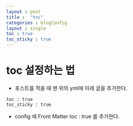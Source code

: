 ```yaml
---
layout : post
title :  "toc"
categories : blogConfig
layout : single
toc : true 
toc_sticky : true
---
```


# toc 설정하는 법

- 포스트를 적을 때 맨 위의 yml에 아래 글을 추가한다.

```
toc : true 
toc_sticky : true
```

- config 에 Front Matter toc : true 를 추가한다.

